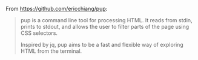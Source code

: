 From https://github.com/ericchiang/pup:

  > pup is a command line tool for processing HTML. It reads from stdin, prints to stdout, and allows the user to filter parts of the page using CSS selectors.
  >
  > Inspired by jq, pup aims to be a fast and flexible way of exploring HTML from the terminal.
